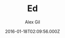---
title: Ed
github: https://github.com/elotroalex/ed
demo: https://elotroalex.github.io/ed/
author: Alex Gil
ssg:
  - Jekyll
cms:
  - Markdown
date: 2016-01-18T02:09:56.000Z
description: A jekyll theme for minimal editions
draft: false
publish_date: '2016-01-18T02:09:56Z'
update_date: '2021-08-31T19:57:21Z'
github_star: 129
github_fork: 141
---